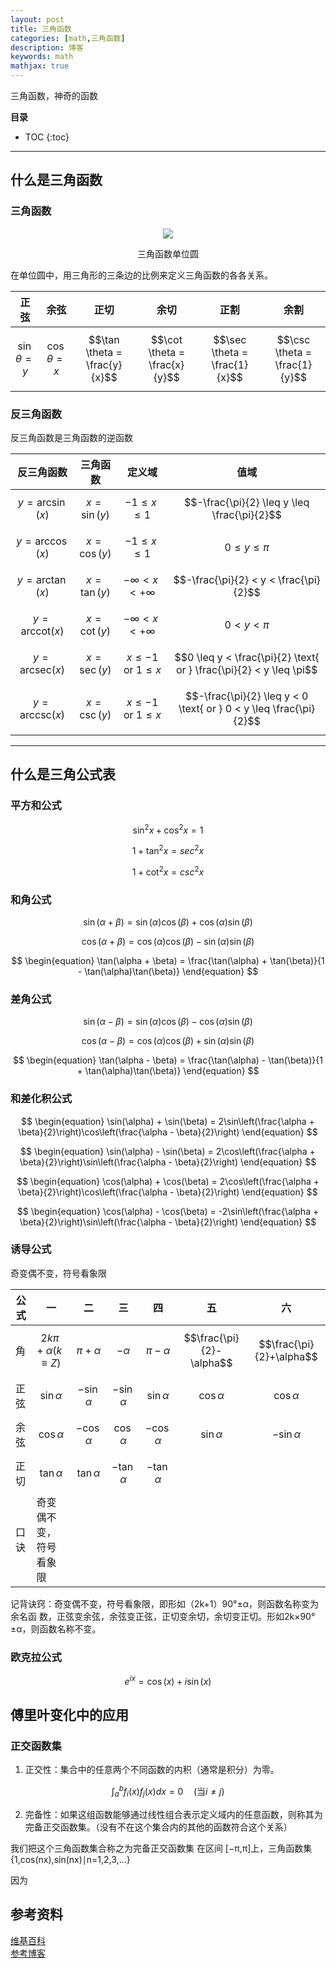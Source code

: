 ```yaml
---
layout: post
title: 三角函数
categories: [math,三角函数]
description: 博客
keywords: math
mathjax: true
---
```

三角函数，神奇的函数


**目录**

* TOC
{:toc}

---


## 什么是三角函数
### 三角函数

<div align="center"><img width="auto" height="auto" src="{{ assets_base_url }}/images/blog/2025-02-07三角函数定义.png"/>
<p>三角函数单位圆</p>
</div>

在单位圆中，用三角形的三条边的比例来定义三角函数的各各关系。

| 正弦 | 余弦 | 正切 | 余切 | 正割 | 余割 |
|------|------|------|------|------|------|
| $$\sin \theta = y$$ | $$\cos \theta = x$$ | $$\tan \theta = \frac{y}{x}$$ | $$\cot \theta = \frac{x}{y}$$ | $$\sec \theta = \frac{1}{x}$$ | $$\csc \theta = \frac{1}{y}$$ |

### 反三角函数
反三角函数是三角函数的逆函数

| 反三角函数 | 三角函数 | 定义域 | 值域 |
| --- | --- | --- | --- |
| $$y = \arcsin(x)$$ | $$x = \sin(y)$$ | $$-1 \leq x \leq 1$$ | $$-\frac{\pi}{2} \leq y \leq \frac{\pi}{2}$$ |
| $$y = \arccos(x)$$ | $$x = \cos(y)$$ | $$-1 \leq x \leq 1$$ | $$0 \leq y \leq \pi$$ |
| $$y = \arctan(x)$$ | $$x = \tan(y)$$ | $$-\infty < x < +\infty$$ | $$-\frac{\pi}{2} < y < \frac{\pi}{2}$$ |
| $$y = \text{arccot}(x)$$ | $$x = \cot(y)$$ | $$-\infty < x < +\infty$$ | $$0 < y < \pi$$ |
| $$y = \text{arcsec}(x)$$ | $$x = \sec(y)$$ | $$x \leq -1 \text{ or } 1 \leq x$$ | $$0 \leq y < \frac{\pi}{2} \text{ or } \frac{\pi}{2} < y \leq \pi$$ |
| $$y = \text{arccsc}(x)$$ | $$x = \csc(y)$$ | $$x \leq -1 \text{ or } 1 \leq x$$ | $$-\frac{\pi}{2} \leq y < 0 \text{ or } 0 < y \leq \frac{\pi}{2}$$ |


---
## 什么是三角公式表
### 平方和公式

$$
\begin{equation}\sin^2x+\cos^2x=1\end{equation}
$$

$$
\begin{equation}1+\tan^2x=sec^2x\end{equation}
$$

$$
\begin{equation}1+\cot^2x=csc^2x\end{equation}
$$

### 和角公式

$$
\begin{equation}
    \sin(\alpha + \beta) = \sin(\alpha)\cos(\beta) + \cos(\alpha)\sin(\beta)
\end{equation}
$$

$$
\begin{equation}
    \cos(\alpha + \beta) = \cos(\alpha)\cos(\beta) - \sin(\alpha)\sin(\beta)
\end{equation}
$$

$$
\begin{equation}
    \tan(\alpha + \beta) = \frac{\tan(\alpha) + \tan(\beta)}{1 - \tan(\alpha)\tan(\beta)}
\end{equation}
$$

### 差角公式

$$
\begin{equation}
    \sin(\alpha - \beta) = \sin(\alpha)\cos(\beta) - \cos(\alpha)\sin(\beta)
\end{equation}
$$

$$
\begin{equation}
    \cos(\alpha - \beta) = \cos(\alpha)\cos(\beta) + \sin(\alpha)\sin(\beta)
\end{equation}
$$

$$
\begin{equation}
    \tan(\alpha - \beta) = \frac{\tan(\alpha) - \tan(\beta)}{1 + \tan(\alpha)\tan(\beta)}
\end{equation}
$$

### 和差化积公式

$$
\begin{equation}
    \sin(\alpha) + \sin(\beta) = 2\sin\left(\frac{\alpha + \beta}{2}\right)\cos\left(\frac{\alpha - \beta}{2}\right)
\end{equation}
$$

$$
\begin{equation}
    \sin(\alpha) - \sin(\beta) = 2\cos\left(\frac{\alpha + \beta}{2}\right)\sin\left(\frac{\alpha - \beta}{2}\right)
\end{equation}
$$

$$
\begin{equation}
    \cos(\alpha) + \cos(\beta) = 2\cos\left(\frac{\alpha + \beta}{2}\right)\cos\left(\frac{\alpha - \beta}{2}\right)
\end{equation}
$$

$$
\begin{equation}
    \cos(\alpha) - \cos(\beta) = -2\sin\left(\frac{\alpha + \beta}{2}\right)\sin\left(\frac{\alpha - \beta}{2}\right)
\end{equation}
$$


### 诱导公式
奇变偶不变，符号看象限

| 公式 | 一 | 二 | 三 | 四 | 五 | 六 |
|------|----|----|----|----|----|----|
| 角   | $$2k\pi+\alpha(k\equiv Z)$$ | $$\pi+\alpha$$ | $$-\alpha$$ | $$\pi-\alpha$$ | $$\frac{\pi}{2}-\alpha$$ | $$\frac{\pi}{2}+\alpha$$ |
| 正弦 | $$\sin \alpha$$ | $$-\sin \alpha$$ | $$-\sin \alpha$$ | $$\sin \alpha$$ | $$\cos \alpha$$ | $$\cos \alpha$$ |
| 余弦 | $$\cos \alpha$$ | $$-\cos \alpha$$ | $$\cos \alpha$$ | $$-\cos \alpha$$ | $$\sin \alpha$$ | $$-\sin \alpha$$ |
| 正切 | $$\tan \alpha$$ | $$\tan \alpha$$ | $$-\tan \alpha$$ | $$-\tan \alpha$$ |  |  |
| 口诀 | 奇变偶不变，符号看象限 |  |  |  |  |  |

记背诀窍：奇变偶不变，符号看象限，即形如（2k+1）90°±α，则函数名称变为余名函 数，正弦变余弦，余弦变正弦，正切变余切，余切变正切。形如2k×90°±α，则函数名称不变。
### 欧克拉公式

$$
\begin{equation}
    e^{ix} = \cos(x) + i\sin(x)
\end{equation}
$$

## 傅里叶变化中的应用
### 正交函数集
1. 正交性：集合中的任意两个不同函数的内积（通常是积分）为零。

$$
\begin{equation}\int_a^bf_i(x)f_j(x)dx=0\quad(\text{当}i\neq j)\end{equation}
$$

2. 完备性：如果这组函数能够通过线性组合表示定义域内的任意函数，则称其为完备正交函数集。（没有不在这个集合内的其他的函数符合这个关系）

我们把这个三角函数集合称之为完备正交函数集
在区间 [−π,π]上，三角函数集{1,cos(nx),sin(nx)∣n=1,2,3,…} 


因为




## 参考资料
[维基百科](https://zh.wikipedia.org/wiki/%E4%B8%89%E8%A7%92%E5%87%BD%E6%95%B0)  
[参考博客](https://blog.csdn.net/GiantCrocodile/article/details/109400459)  
